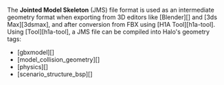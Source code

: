 The **Jointed Model Skeleton** (JMS) file format is used as an intermediate geometry format when exporting from 3D editors like [Blender][] and [3ds Max][3dsmax], and after conversion from FBX using [H1A Tool][h1a-tool]. Using [Tool][h1a-tool], a JMS file can be compiled into Halo's geometry tags:

* [gbxmodel][]
* [model_collision_geometry][]
* [physics][]
* [scenario_structure_bsp][]
